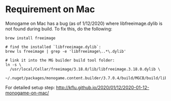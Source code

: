 

# Requirement on Mac

Monogame on Mac has a bug (as of 1/12/2020) where libfreeimage.dylib is not
found during build. To fix this, do the following:

```
brew install freeimage

# find the installed `libfreeimage.dylib`:
brew ls freeimage | grep -e 'libfreeimage\..*\.dylib'

# link it into the MG builder build tool folder:
ln -s \
  /usr/local/Cellar/freeimage/3.18.0/lib/libfreeimage.3.18.0.dylib \
  ~/.nuget/packages/monogame.content.builder/3.7.0.4/build/MGCB/build/libfreeimage.dylib
```

For detailed setup step: http://kflu.github.io/2020/01/12/2020-01-12-monogame-on-mac/
